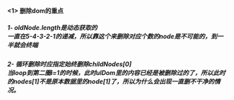 #### <1> 删除dom的重点<br/>
##### 1- oldNode.length是动态获取的 <br/>一直在5-4-3-2-1的递减，所以靠这个来删除对应个数的node是不可能的，到一半就会终端
##### 2- 循环删除时应指定始终删除childNodes[0]<br/>当loop到第二圈i=1的时候，此时ulDom里的内容已经是被删除过的了，所以此时的nodes[1]不是原本数据里的node[1]了，所以为什么会出现一直删不干净的情况。